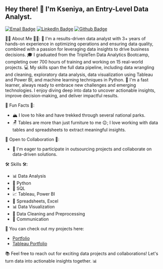## Hey there! 👋 I'm Kseniya, an Entry-Level Data Analyst.

[![Email Badge](https://img.shields.io/badge/-gormashkseniya@gmail.com-c14438?style=flat&logo=Gmail&logoColor=white&link=mailto:gormashkseniya@gmail.com)](mailto:gormashkseniya@gmail.com)
[![LinkedIn Badge](https://img.shields.io/badge/-Kseniya%20Gormash-0072b1?style=flat&logo=linkedin&logoColor=white&link=https://www.linkedin.com/in/kseniya-gormash-316993b0)](https://www.linkedin.com/in/kseniya-gormash)
[![Github Badge](https://img.shields.io/badge/-Kseniya%20Gormash-grey?style=flat&logo=github&logoColor=white&link=https://github.com/Kseniya-G
)](https://www.github.com/Kseniya-G)



👨‍🎓 About Me 👨‍🎓:
🚀 I'm a results-driven data analyst with 3+ years of hands-on experience in optimizing operations and ensuring data quality, combined with a passion for leveraging data insights to drive business decisions.
🎓 I graduated from the TripleTen Data Analytics Bootcamp, completing over 700 hours of training and working on 15 real-world projects.
💻 My skills span the full data pipeline, including data wrangling and cleaning, exploratory data analysis, data visualization using Tableau and Power BI, and machine learning techniques in Python.
🧠 I'm a fast learner, always ready to embrace new challenges and emerging technologies. I enjoy diving deep into data to uncover actionable insights, improve decision-making, and deliver impactful results.


🚀 Fun Facts 🚀:
-  🏔️ I love to hike and have trekked through several national parks.
-  🪑 Tables are more than just furniture to me  😉; I love working with data tables and spreadsheets to extract meaningful insights.


🤝 Open to Collaboration 🤝:
- 💼 I'm eager to participate in outsourcing projects and collaborate on data-driven solutions.


🛠️ Skills 🛠️:
- 📊 Data Analysis
- 🐍 Python
- 💼 SQL
- 📈 Tableau, Power BI
- 📑 Spreadsheets, Excel
- 📊 Data Visualization
- 🧹 Data Cleaning and Preprocessing
- 💬 Communication


📂 You can check out my projects here:
-  [Portfolio](https://github.com/Kseniya-G/TripleTen_Projects.git)
-  [Tableau Portfolio](https://public.tableau.com/app/profile/kseniya.gormash/vizzes)



📚 Feel free to reach out for exciting data projects and collaborations! Let's turn data into actionable insights together. 📊
